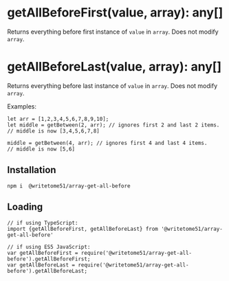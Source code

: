 # getAllBeforeFirst(value, array): any[]

Returns everything before first instance of `value` in `array`.  Does not modify `array`.

# getAllBeforeLast(value, array): any[]

Returns everything before last instance of `value` in `array`.  Does not modify `array`.


Examples:
```
let arr = [1,2,3,4,5,6,7,8,9,10];
let middle = getBetween(2, arr); // ignores first 2 and last 2 items.
// middle is now [3,4,5,6,7,8]

middle = getBetween(4, arr); // ignores first 4 and last 4 items.
// middle is now [5,6]
```

## Installation
`npm i  @writetome51/array-get-all-before`


## Loading
```
// if using TypeScript:
import {getAllBeforeFirst, getAllBeforeLast} from '@writetome51/array-get-all-before'
    
// if using ES5 JavaScript:
var getAllBeforeFirst = require('@writetome51/array-get-all-before').getAllBeforeFirst;
var getAllBeforeLast = require('@writetome51/array-get-all-before').getAllBeforeLast;
```